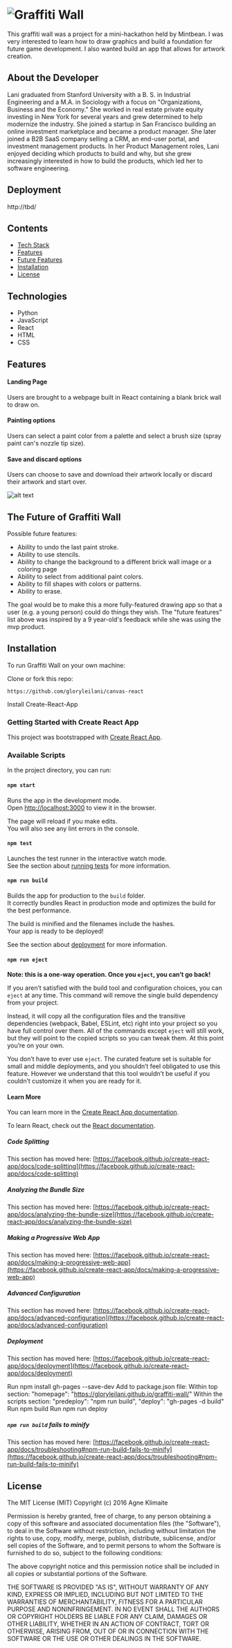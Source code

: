 # <img src="https://github.com/gloryleilani/graffitiwall/blob/master/static/graffitiwall.png" alt="Graffiti Wall">
This graffiti wall was a project for a mini-hackathon held by Mintbean. I was very interested to learn how to draw graphics and build a foundation for future game development. I also wanted build an app that allows for artwork creation.   

## About the Developer
Lani graduated from Stanford University with a B. S. in Industrial Engineering and a M.A. in Sociology with a focus on "Organizations, Business and the Economy." She worked in real estate private equity investing in New York for several years and grew determined to help modernize the industry. She joined a startup in San Francisco building an online investment marketplace and became a product manager. She later joined a B2B SaaS company selling a CRM, an end-user portal, and investment management products. In her Product Management roles, Lani enjoyed deciding which products to build and why, but she grew increasingly interested in how to build the products, which led her to software engineering.


## Deployment
 http://tbd/

## Contents
* [Tech Stack](#tech-stack)
* [Features](#features)
* [Future Features](#future)
* [Installation](#installation)
* [License](#license)

## <a name="tech-stack"></a>Technologies
* Python
* JavaScript
* React
* HTML
* CSS

## <a name="features"></a>Features

#### Landing Page
Users are brought to a webpage built in React containing a blank brick wall to draw on.

#### Painting options
Users can select a paint color from a palette and select a brush size (spray paint can's nozzle tip size). 

#### Save and discard options
Users can choose to save and download their artwork locally or discard their artwork and start over.

![alt text](https://media.giphy.com/media/v8FWlhDKRMOjvJt5Jh/giphy.gif "Erase canvas")

## <a name="future"></a>The Future of Graffiti Wall
Possible future features:
* Ability to undo the last paint stroke.
* Ability to use stencils.
* Ability to change the background to a different brick wall image or a coloring page
* Ability to select from additional paint colors.
* Ability to fill shapes with colors or patterns.
* Ability to erase.

The goal would be to make this a more fully-featured drawing app so that a user (e.g. a young person) could 
do things they wish. The "future features" list above was inspired by a 9 year-old's feedback while she was 
using the mvp product.

## <a name="installation"></a>Installation
To run Graffiti Wall on your own machine: 

Clone or fork this repo:
```
https://github.com/gloryleilani/canvas-react
```

Install Create-React-App

### Getting Started with Create React App

This project was bootstrapped with [Create React App](https://github.com/facebook/create-react-app).

### Available Scripts

In the project directory, you can run:

#### `npm start`

Runs the app in the development mode.\
Open [http://localhost:3000](http://localhost:3000) to view it in the browser.

The page will reload if you make edits.\
You will also see any lint errors in the console.

#### `npm test`

Launches the test runner in the interactive watch mode.\
See the section about [running tests](https://facebook.github.io/create-react-app/docs/running-tests) for more information.

#### `npm run build`

Builds the app for production to the `build` folder.\
It correctly bundles React in production mode and optimizes the build for the best performance.

The build is minified and the filenames include the hashes.\
Your app is ready to be deployed!

See the section about [deployment](https://facebook.github.io/create-react-app/docs/deployment) for more information.

#### `npm run eject`

**Note: this is a one-way operation. Once you `eject`, you can’t go back!**

If you aren’t satisfied with the build tool and configuration choices, you can `eject` at any time. This command will remove the single build dependency from your project.

Instead, it will copy all the configuration files and the transitive dependencies (webpack, Babel, ESLint, etc) right into your project so you have full control over them. All of the commands except `eject` will still work, but they will point to the copied scripts so you can tweak them. At this point you’re on your own.

You don’t have to ever use `eject`. The curated feature set is suitable for small and middle deployments, and you shouldn’t feel obligated to use this feature. However we understand that this tool wouldn’t be useful if you couldn’t customize it when you are ready for it.

#### Learn More

You can learn more in the [Create React App documentation](https://facebook.github.io/create-react-app/docs/getting-started).

To learn React, check out the [React documentation](https://reactjs.org/).

##### Code Splitting

This section has moved here: [https://facebook.github.io/create-react-app/docs/code-splitting](https://facebook.github.io/create-react-app/docs/code-splitting)

##### Analyzing the Bundle Size

This section has moved here: [https://facebook.github.io/create-react-app/docs/analyzing-the-bundle-size](https://facebook.github.io/create-react-app/docs/analyzing-the-bundle-size)

##### Making a Progressive Web App

This section has moved here: [https://facebook.github.io/create-react-app/docs/making-a-progressive-web-app](https://facebook.github.io/create-react-app/docs/making-a-progressive-web-app)

##### Advanced Configuration

This section has moved here: [https://facebook.github.io/create-react-app/docs/advanced-configuration](https://facebook.github.io/create-react-app/docs/advanced-configuration)

##### Deployment

This section has moved here: [https://facebook.github.io/create-react-app/docs/deployment](https://facebook.github.io/create-react-app/docs/deployment)

Run npm install gh-pages --save-dev 
Add to package.json file: 
Within top section:
    "homepage": "https://gloryleilani.github.io/graffiti-wall/"
Within the scripts section: 
    "predeploy": "npm run build",
    "deploy": "gh-pages -d build"
Run npm build
Run npm run deploy

##### `npm run build` fails to minify

This section has moved here: [https://facebook.github.io/create-react-app/docs/troubleshooting#npm-run-build-fails-to-minify](https://facebook.github.io/create-react-app/docs/troubleshooting#npm-run-build-fails-to-minify)

## <a name="license"></a>License
The MIT License (MIT) Copyright (c) 2016 Agne Klimaite

Permission is hereby granted, free of charge, to any person obtaining a copy of this software and associated documentation files (the "Software"), to deal in the Software without restriction, including without limitation the rights to use, copy, modify, merge, publish, distribute, sublicense, and/or sell copies of the Software, and to permit persons to whom the Software is furnished to do so, subject to the following conditions:

The above copyright notice and this permission notice shall be included in all copies or substantial portions of the Software.

THE SOFTWARE IS PROVIDED "AS IS", WITHOUT WARRANTY OF ANY KIND, EXPRESS OR IMPLIED, INCLUDING BUT NOT LIMITED TO THE WARRANTIES OF MERCHANTABILITY, FITNESS FOR A PARTICULAR PURPOSE AND NONINFRINGEMENT. IN NO EVENT SHALL THE AUTHORS OR COPYRIGHT HOLDERS BE LIABLE FOR ANY CLAIM, DAMAGES OR OTHER LIABILITY, WHETHER IN AN ACTION OF CONTRACT, TORT OR OTHERWISE, ARISING FROM, OUT OF OR IN CONNECTION WITH THE SOFTWARE OR THE USE OR OTHER DEALINGS IN THE SOFTWARE.

